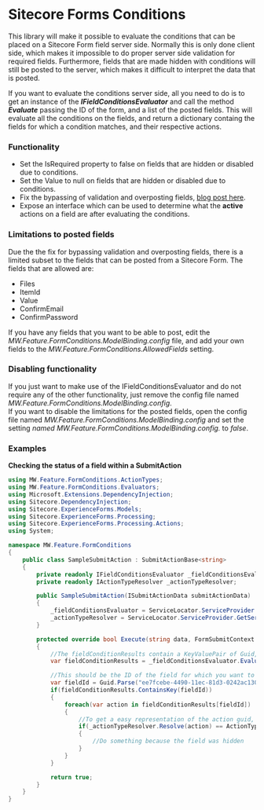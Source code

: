 # Sitecore Forms Conditions
This library will make it possible to evaluate the conditions that can be placed on a Sitecore Form field server side. Normally this is only done client side, which makes it impossible to do proper server side validation for required fields. Furthermore, fields that are made hidden with conditions will still be posted to the server, which makes it difficult to interpret the data that is posted.

If you want to evaluate the conditions server side, all you need to do is to get an instance of the ***IFieldConditionsEvaluator*** and call the method ***Evaluate*** passing the ID of the form, and a list of the posted fields. 
This will evaluate all the conditions on the fields, and return a dictionary containg the fields for which a condition matches, and their respective actions.

### Functionality
- Set the IsRequired property to false on fields that are hidden or disabled due to conditions.
- Set the Value to null on fields that are hidden or disabled due to conditions.
- Fix the bypassing of validation and overposting fields, [blog post here](https://www.maartenwillebrands.nl/2021/07/28/sitecore-forms-bypassing-validation-and-overposting-viewmodels/).
- Expose an interface which can be used to determine what the **active** actions on a field are after evaluating the conditions.

### Limitations to posted fields
Due the the fix for bypassing validation and overposting fields, there is a limited subset to the fields that can be posted from a Sitecore Form.
The fields that are allowed are:
- Files
- ItemId
- Value
- ConfirmEmail
- ConfirmPassword

If you have any fields that you want to be able to post, edit the _MW.Feature.FormConditions.ModelBinding.config_ file, and add your own fields to the _MW.Feature.FormConditions.AllowedFields_ setting.

### Disabling functionality
If you just want to make use of the IFieldConditionsEvaluator and do not require any of the other functionality, just remove the config file named _MW.Feature.FormConditions.ModelBinding.config_.  
If you want to disable the limitations for the posted fields, open the config file named _MW.Feature.FormConditions.ModelBinding.config_ and set the setting _named _MW.Feature.FormConditions.ModelBinding.config_._ to _false_.

### Examples
**Checking the status of a field within a SubmitAction**
```c#
using MW.Feature.FormConditions.ActionTypes;
using MW.Feature.FormConditions.Evaluators;
using Microsoft.Extensions.DependencyInjection;
using Sitecore.DependencyInjection;
using Sitecore.ExperienceForms.Models;
using Sitecore.ExperienceForms.Processing;
using Sitecore.ExperienceForms.Processing.Actions;
using System;

namespace MW.Feature.FormConditions
{
    public class SampleSubmitAction : SubmitActionBase<string>
    {
        private readonly IFieldConditionsEvaluator _fieldConditionsEvaluator;
        private readonly IActionTypeResolver _actionTypeResolver;

        public SampleSubmitAction(ISubmitActionData submitActionData) : base(submitActionData)
        {
            _fieldConditionsEvaluator = ServiceLocator.ServiceProvider.GetService<IFieldConditionsEvaluator>();
            _actionTypeResolver = ServiceLocator.ServiceProvider.GetService<IActionTypeResolver>();
        }

        protected override bool Execute(string data, FormSubmitContext formSubmitContext)
        {
            //The fieldConditionResults contain a KeyValuePair of Guid,List<Guid> which contains the FieldID with the guid of the actions that are active for the field.
            var fieldConditionResults = _fieldConditionsEvaluator.Evaluate(formSubmitContext.FormId, formSubmitContext.Fields);

            //This should be the ID of the field for which you want to get the active condition actions
            var fieldId = Guid.Parse("ee7fcebe-4490-11ec-81d3-0242ac130003");
            if(fieldConditionResults.ContainsKey(fieldId))
            {
                foreach(var action in fieldConditionResults[fieldId])
                {
                    //To get a easy representation of the action guid, we can use the ActionTypeResolver
                    if(_actionTypeResolver.Resolve(action) == ActionType.Hide)
                    {
                        //Do something because the field was hidden
                    }
                }
            }

            return true;
        }
    }
}
```
